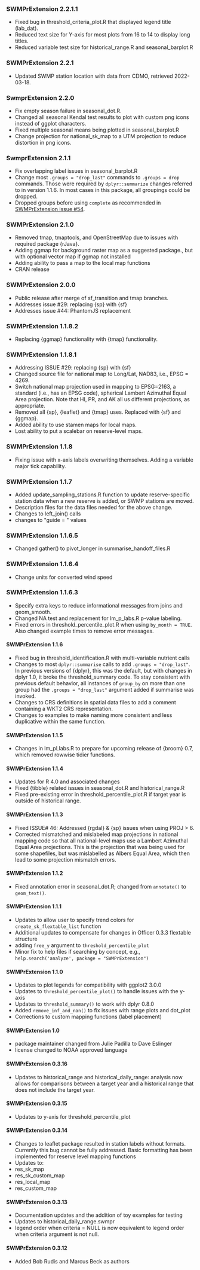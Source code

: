 ### SWMPrExtension 2.2.1.1
* Fixed bug in threshold_criteria_plot.R that displayed legend title (lab_dat).
* Reduced text size for Y-axis for most plots from 16 to 14 to display long titles.
* Reduced variable test size for historical_range.R and seasonal_barplot.R

### SWMPrExtension 2.2.1
* Updated SWMP station location with data from CDMO, retrieved 2022-03-18.

### SwmprExtension 2.2.0
* Fix empty season failure in seasonal_dot.R.
* Changed all seasonal Kendal test results to plot with custom png icons instead of ggplot characters.
* Fixed multiple seasonal means being plotted in seasonal_barplot.R
* Change projection for national_sk_map to a UTM projection to reduce distortion in png icons.

### SwmprExtension 2.1.1
* Fix overlapping label issues in seasonal_barplot.R
* Change most `.groups = "drop_last"` commands to `.groups = drop` commands.  Those were required by `dplyr::summarize` changes referred to in version 1.1.6.  In most cases in this package, all groupings could be dropped.
* Dropped groups before using `complete` as recommended in [SWMPrExtension issue #54](https://github.com/NOAA-OCM/SWMPrExtension/pull/54).

### SWMPrExtension 2.1.0
* Removed tmap, tmaptools, and OpenStreetMap due to issues with required package {rJava}.
* Adding ggmap for background raster map as a suggested package., but with optional vector map if ggmap not installed
* Adding ability to pass a map to the local map functions
* CRAN release

### SWMPrExtension 2.0.0
* Public release after merge of sf_transition and tmap branches. 
* Addresses issue #29: replacing {sp} with {sf} 
* Addresses issue #44: PhantomJS replacement

### SWMPrExtension 1.1.8.2
* Replacing {ggmap} functionality with {tmap} functionality.

### SWMPrExtension 1.1.8.1
* Addressing ISSUE #29: replacing {sp} with {sf}
* Changed source file for national map to Long/Lat, NAD83, i.e., EPSG = 4269.
* Switch national map projection used in mapping to EPSG=2163, a standard (i.e., has an EPSG code), spherical Lambert Azimuthal Equal Area projection. Note that HI, PR, and AK all us different projections, as appropriate.
* Removed all {sp}, {leaflet} and {tmap} uses.  Replaced with {sf} and {ggmap}.
* Added ability to use stamen maps for local maps.
* Lost ability to put a scalebar on reserve-level maps.

### SWMPrExtension 1.1.8
* Fixing issue with x-axis labels overwriting themselves.  Adding a variable major tick capability.

### SWMPrExtension 1.1.7
* Added update_sampling_stations.R function to update reserve-specific station data when a new reserve is added, or SWMP stations are moved.
* Description files for the data files needed for the above change.
* Changes to left_join() calls
* changes to "guide = " values

### SWMPrExtension 1.1.6.5
* Changed gather() to pivot_longer in summarise_handoff_files.R

### SWMPrExtension 1.1.6.4
* Change units for converted wind speed

### SWMPrExtension 1.1.6.3
* Specify extra keys to reduce informational messages from joins and geom_smooth.
* Changed NA test and replacement for lm_p_labs.R p-value labeling.
* Fixed errors in threshold_percentile_plot.R when using `by_month = TRUE`. Also changed example times to remove error messages.

#### SWMPrExtension 1.1.6
* Fixed bug in threshold_identification.R with multi-variable nutrient calls
* Changes to most `dplyr::summarise` calls to add `.groups = "drop_last"`. In previous versions of {dplyr}, this was the default, but with changes in dplyr 1.0, it broke the threshold_summary code.  To stay consistent with previous default behavior, all instances of `group_by` on more than one group had the `.groups = "drop_last"` argument added if summarise was invoked.
* Changes to CRS definitions in spatial data files to add a comment containing
a WKT2 CRS representation.
* Changes to examples to make naming more consistent and less duplicative within the same function.

#### SWMPrExtension 1.1.5
* Changes in lm_pLlabs.R to prepare for upcoming release of {broom} 0.7, which removed rowwise tidier functions.

#### SWMPrExtension 1.1.4
* Updates for R 4.0 and associated changes
* Fixed {tibble} related issues in seasonal_dot.R and historical_range.R
* Fixed pre-existing error in threshold_percentile_plot.R if target year is outside of historical range.

#### SWMPrExtension 1.1.3
* Fixed ISSUE# 46: Addressed {rgdal} & {sp} issues when using PROJ > 6. 
* Corrected mismatched and mislabeled map projections in national mapping code so that all national-level maps use a Lambert Azimuthal Equal Area projections.  This is the projection that was being used for some shapefiles, but was mislabelled as Albers Equal Area, which then lead to some projection mismatch errors.

#### SWMPrExtension 1.1.2
* Fixed annotation error in seasonal_dot.R; changed from `annotate()` to `geom_text()`.

#### SWMPrExtension 1.1.1
* Updates to allow user to specify trend colors for `create_sk_flextable_list` function
* Additional updates to compensate for changes in Officer 0.3.3 flextable structure
* adding `free_y` argument to `threshold_percentile_plot`
* Minor fix to help files if searching by concept, e.g., `help.search('analyze', package = "SWMPrExtension")`

#### SWMPrExtension 1.1.0
* Updates to plot legends for compatibility with ggplot2 3.0.0
* Updates to `threshold_percentile_plot()` to handle issues with the y-axis
* Updates to `threshold_summary()` to work with dplyr 0.8.0
* Added `remove_inf_and_nan()` to fix issues with range plots and dot_plot
* Corrections to custom mapping functions (label placement)

#### SWMPrExtension 1.0
* package maintainer changed from Julie Padilla to Dave Eslinger
* license changed to NOAA approved language

#### SWMPrExtension 0.3.16
* Updates to historical_range and historical_daily_range: analysis now allows for comparisons between a target year and a historical range that does not include the target year.

#### SWMPrExtension 0.3.15
* Updates to y-axis for threshold_percentile_plot

#### SWMPrExtension 0.3.14
* Changes to leaflet package resulted in station labels without formats. Currently this bug cannot be fully addressed. Basic formatting has been implemented for reserve level mapping functions
* Updates to:
 * res_sk_map
 * res_sk_custom_map
 * res_local_map
 * res_custom_map

#### SWMPrExtension 0.3.13
* Documentation updates and the addition of toy examples for testing
* Updates to historical_daily_range.swmpr
 * legend order when criteria = NULL is now equivalent to legend order when criteria argument is not null.

#### SWMPrExtension 0.3.12

* Added Bob Rudis and Marcus Beck as authors
